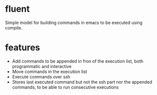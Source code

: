 # fluent
Simple model for building commands in emacs to be executed using compile.

# features
* Add commands to be appended in fron of the execution list, both programmatic and interactive
* Move commands in the execution list
* Execute commands over ssh
* Stores last executed command but not the ssh part nor the appended commands, to be able to run consecutive executions
